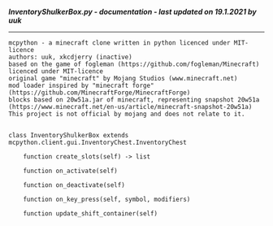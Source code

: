 ***InventoryShulkerBox.py - documentation - last updated on 19.1.2021 by uuk***
___

    mcpython - a minecraft clone written in python licenced under MIT-licence
    authors: uuk, xkcdjerry (inactive)
    based on the game of fogleman (https://github.com/fogleman/Minecraft) licenced under MIT-licence
    original game "minecraft" by Mojang Studios (www.minecraft.net)
    mod loader inspired by "minecraft forge" (https://github.com/MinecraftForge/MinecraftForge)
    blocks based on 20w51a.jar of minecraft, representing snapshot 20w51a
    (https://www.minecraft.net/en-us/article/minecraft-snapshot-20w51a)
    This project is not official by mojang and does not relate to it.


    class InventoryShulkerBox extends mcpython.client.gui.InventoryChest.InventoryChest

        function create_slots(self) -> list

        function on_activate(self)

        function on_deactivate(self)

        function on_key_press(self, symbol, modifiers)

        function update_shift_container(self)